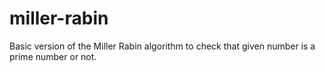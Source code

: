 # miller-rabin
Basic version of the Miller Rabin algorithm to check that given number is a prime number or not.
